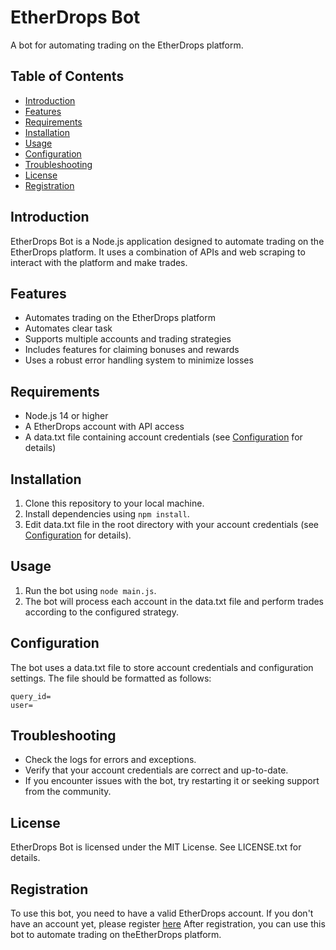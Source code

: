# **EtherDrops Bot**

A bot for automating trading on the EtherDrops platform.

## **Table of Contents**

- [Introduction](#introduction)
- [Features](#features)
- [Requirements](#requirements)
- [Installation](#installation)
- [Usage](#usage)
- [Configuration](#configuration)
- [Troubleshooting](#troubleshooting)
- [License](#license)
- [Registration](#registration)

## **Introduction**

EtherDrops Bot is a Node.js application designed to automate trading on the EtherDrops platform. It uses a combination of APIs and web scraping to interact with the platform and make trades.

## **Features**

- Automates trading on the EtherDrops platform
- Automates clear task
- Supports multiple accounts and trading strategies
- Includes features for claiming bonuses and rewards
- Uses a robust error handling system to minimize losses

## **Requirements**

- Node.js 14 or higher
- A EtherDrops account with API access
- A data.txt file containing account credentials (see [Configuration](#configuration) for details)

## **Installation**

1. Clone this repository to your local machine.
2. Install dependencies using `npm install`.
3. Edit data.txt file in the root directory with your account credentials (see [Configuration](#configuration) for details).

## **Usage**

1. Run the bot using `node main.js`.
2. The bot will process each account in the data.txt file and perform trades according to the configured strategy.

## **Configuration**

The bot uses a data.txt file to store account credentials and configuration settings. The file should be formatted as follows:

```
query_id=
user=
```

## **Troubleshooting**

- Check the logs for errors and exceptions.
- Verify that your account credentials are correct and up-to-date.
- If you encounter issues with the bot, try restarting it or seeking support from the community.

## **License**

EtherDrops Bot is licensed under the MIT License. See LICENSE.txt for details.

## **Registration**

To use this bot, you need to have a valid EtherDrops account. If you don't have an account yet, please register [here](https://t.me/drops/app?startapp=ref_5ZYO6)
After registration, you can use this bot to automate trading on theEtherDrops platform.
